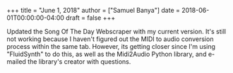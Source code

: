 +++
title = "June 1, 2018"
author = ["Samuel Banya"]
date = 2018-06-01T00:00:00-04:00
draft = false
+++

Updated the Song Of The Day Webscraper with my current version. It's still not working because I haven't figured
out the MIDI to audio conversion process within the same tab. However, its getting closer since I'm using
"FluidSynth" to do this, as well as the Midi2Audio Python library, and e-mailed the library's creator with questions.
